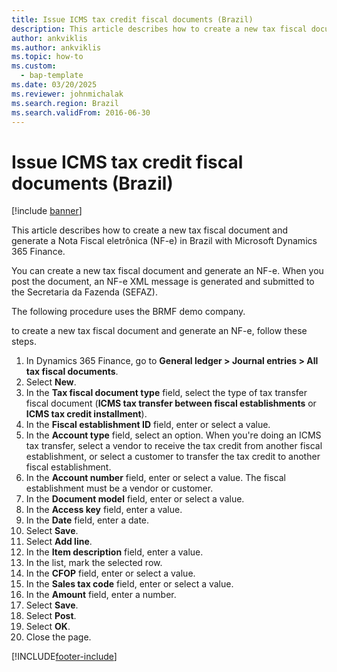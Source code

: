 ```yaml
---
title: Issue ICMS tax credit fiscal documents (Brazil)
description: This article describes how to create a new tax fiscal document and generate a Nota Fiscal eletrônica (NF-e) in Brazil with Microsoft Dynamics 365 Finance.
author: ankviklis
ms.author: ankviklis
ms.topic: how-to
ms.custom: 
  - bap-template
ms.date: 03/20/2025
ms.reviewer: johnmichalak
ms.search.region: Brazil
ms.search.validFrom: 2016-06-30
---
```


# Issue ICMS tax credit fiscal documents (Brazil)

[!include [banner](../../includes/banner.md)]

This article describes how to create a new tax fiscal document and generate a Nota Fiscal eletrônica (NF-e) in Brazil with Microsoft Dynamics 365 Finance.

You can create a new tax fiscal document and generate an NF-e. When you post the document, an NF-e XML message is generated and submitted to the Secretaria da Fazenda (SEFAZ). 

The following procedure uses the BRMF demo company.

to create a new tax fiscal document and generate an NF-e, follow these steps.

1. In Dynamics 365 Finance, go to **General ledger \> Journal entries \> All tax fiscal documents**.
1. Select **New**.
1. In the **Tax fiscal document type** field, select the type of tax transfer fiscal document (**ICMS tax transfer between fiscal establishments** or **ICMS tax credit installment**).  
1. In the **Fiscal establishment ID** field, enter or select a value.
1. In the **Account type** field, select an option. When you're doing an ICMS tax transfer, select a vendor to receive the tax credit from another fiscal establishment, or select a customer to transfer the tax credit to another fiscal establishment.  
1. In the **Account number** field, enter or select a value. The fiscal establishment must be a vendor or customer.  
1. In the **Document model** field, enter or select a value.
1. In the **Access key** field, enter a value.
1. In the **Date** field, enter a date.
1. Select **Save**.
1. Select **Add line**.
1. In the **Item description** field, enter a value.
1. In the list, mark the selected row.
1. In the **CFOP** field, enter or select a value.
1. In the **Sales tax code** field, enter or select a value.
1. In the **Amount** field, enter a number.
1. Select **Save**.
1. Select **Post**.
1. Select **OK**.
1. Close the page.



[!INCLUDE[footer-include](../../../includes/footer-banner.md)]
